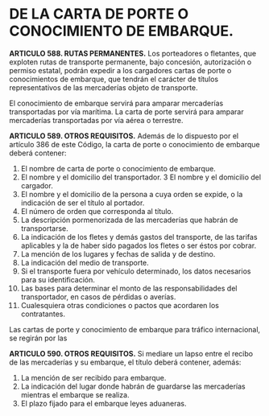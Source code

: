 # DE LA CARTA DE PORTE O CONOCIMIENTO DE EMBARQUE.

__ARTICULO 588. RUTAS PERMANENTES.__ Los porteadores o fletantes, que exploten rutas de
transporte permanente, bajo concesión, autorización o permiso estatal, podrán expedir a los
cargadores cartas de porte o conocimientos de embarque, que tendrán el carácter de títulos
representativos de las mercaderías objeto de transporte.

El conocimiento de embarque servirá para amparar mercaderías transportadas por vía
marítima. La carta de porte servirá para amparar mercaderías transportadas por vía aérea o
terrestre.

__ARTICULO 589. OTROS REQUISITOS.__ Además de lo dispuesto por el artículo 386 de este
Código, la carta de porte o conocimiento de embarque deberá contener:

1. El nombre de carta de porte o conocimiento de embarque.
2. El nombre y el domicilio del transportador.
3 El nombre y el domicilio del cargador.
4. El nombre y el domicilio de la persona a cuya orden se expide, o la indicación de ser el título
al portador.
5. El número de orden que corresponda al título.
6. La descripción pormenorizada de las mercaderías que habrán de transportarse.
7. La indicación de los fletes y demás gastos del transporte, de las tarifas aplicables y la de
haber sido pagados los fletes o ser éstos por cobrar.
8. La mención de los lugares y fechas de salida y de destino.
9. La indicación del medio de transporte.
10. Si el transporte fuera por vehículo determinado, los datos necesarios para su identificación.
11. Las bases para determinar el monto de las responsabilidades del transportador, en casos de
pérdidas o averías.
12. Cualesquiera otras condiciones o pactos que acordaren los contratantes.

Las cartas de porte y conocimiento de embarque para tráfico internacional, se regirán por las

__ARTICULO 590. OTROS REQUISITOS.__ Si mediare un lapso entre el recibo de las mercaderías y
su embarque, el título deberá contener, además:
1. La mención de ser recibido para embarque.
2. La indicación del lugar donde habrán de guardarse las mercaderías mientras el embarque se
realiza.
3. El plazo fijado para el embarque
leyes aduaneras.